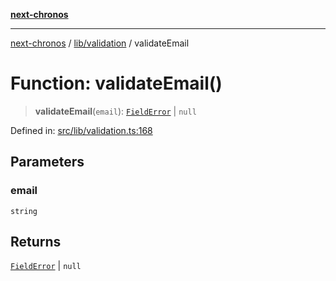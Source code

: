 [**next-chronos**](../../../README.md)

***

[next-chronos](../../../README.md) / [lib/validation](../README.md) / validateEmail

# Function: validateEmail()

> **validateEmail**(`email`): [`FieldError`](../type-aliases/FieldError.md) \| `null`

Defined in: [src/lib/validation.ts:168](https://github.com/Bababum95/next-chronos/blob/41860730c8dd12c16699269e1eee86402c8d1a9f/src/lib/validation.ts#L168)

## Parameters

### email

`string`

## Returns

[`FieldError`](../type-aliases/FieldError.md) \| `null`
